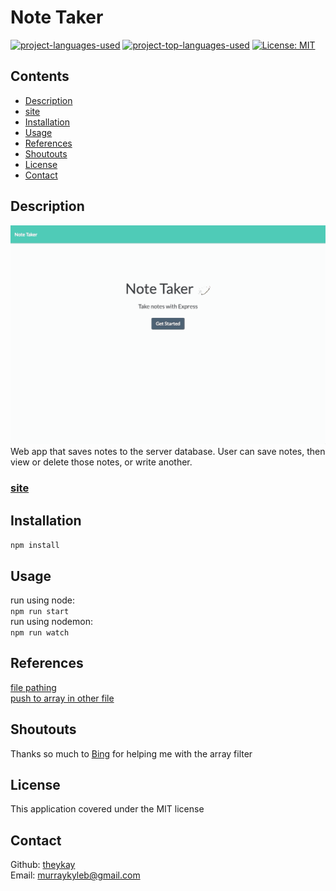 # Note Taker
[![project-languages-used](https://img.shields.io/github/languages/count/theykay/readme-gen?color=important)](https://github.com/theykay/readme-gen)
[![project-top-languages-used](https://img.shields.io/github/languages/top/theykay/readme-gen?color=important)](https://github.com/theykay/readme-gen)
[![License: MIT](https://img.shields.io/badge/License-MIT-yellow.svg)](https://opensource.org/licenses/MIT)

## Contents
* [Description](#description)
* [site](#site)
* [Installation](#installation)
* [Usage](#usage)
* [References](#references)
* [Shoutouts](#shoutouts)
* [License](#license)
* [Contact](#contact)

## Description
![note app demonstration](./assets/note-app.gif)
Web app that saves notes to the server database. User can save notes, then view or delete those notes, or write another.
### [site](https://rocky-falls-96529.herokuapp.com/)

## Installation
`npm install`

## Usage
run using node:\
`npm run start`\
run using nodemon:\
`npm run watch`

## References
[file pathing](https://stackoverflow.com/questions/31504798/using-express-js-to-serve-html-file-along-with-scripts-css-and-images/31505061)\
[push to array in other file](https://stackoverflow.com/questions/61473968/how-to-push-object-inside-an-array-while-writing-to-a-file-in-node-js)

## Shoutouts
Thanks so much to [Bing](https://github.com/imbingz) for helping me with the array filter

## License
This application covered under the MIT license

## Contact
Github: [theykay](https://github.com/theykay)\
Email: [murraykyleb@gmail.com](mailto:murraykyleb@gmail.com)